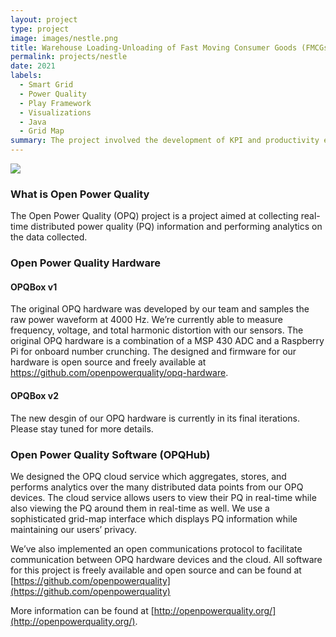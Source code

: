 ```yaml
---
layout: project
type: project
image: images/nestle.png
title: Warehouse Loading-Unloading of Fast Moving Consumer Goods (FMCGs) Productivity Tracking
permalink: projects/nestle
date: 2021
labels:
  - Smart Grid
  - Power Quality
  - Play Framework
  - Visualizations
  - Java
  - Grid Map
summary: The project involved the development of KPI and productivity estimation tool for Warehouse Loading-Unloading of FMCGs. The variables comprised of 20 FMCG types, 5 Bays, 3 shifts, with Manpower, quantity as variables for optimization
---
```


<img class="ui image" src="{{ site.baseurl }}/images/nestle.png">

### What is Open Power Quality

The Open Power Quality (OPQ) project is a project aimed at collecting real-time distributed power quality (PQ)
information and performing analytics on the data collected.

### Open Power Quality Hardware

#### OPQBox v1

The original OPQ hardware was developed by our team and samples the raw power waveform at 4000 Hz.
We’re currently able to measure frequency, voltage, and total harmonic distortion with our sensors.
The original OPQ hardware is a combination of a MSP 430 ADC and a Raspberry Pi for onboard number crunching.
The designed and firmware for our hardware is open source and freely available at
 https://github.com/openpowerquality/opq-hardware.

#### OPQBox v2

The new desgin of our OPQ hardware is currently in its final iterations. Please stay tuned for more details.

### Open Power Quality Software (OPQHub)

We designed the OPQ cloud service which aggregates, stores, and performs analytics over the many distributed data points
 from our OPQ devices. The cloud service allows users to view their PQ in real-time while also viewing the PQ around
 them in real-time as well. We use a sophisticated grid-map interface which displays PQ information while maintaining
 our users’ privacy.

We’ve also implemented an open communications protocol to facilitate communication between OPQ hardware devices and the
cloud. All software for this project is freely available and open source and can be found at
 [https://github.com/openpowerquality](https://github.com/openpowerquality)

More information can be found at [http://openpowerquality.org/](http://openpowerquality.org/).
